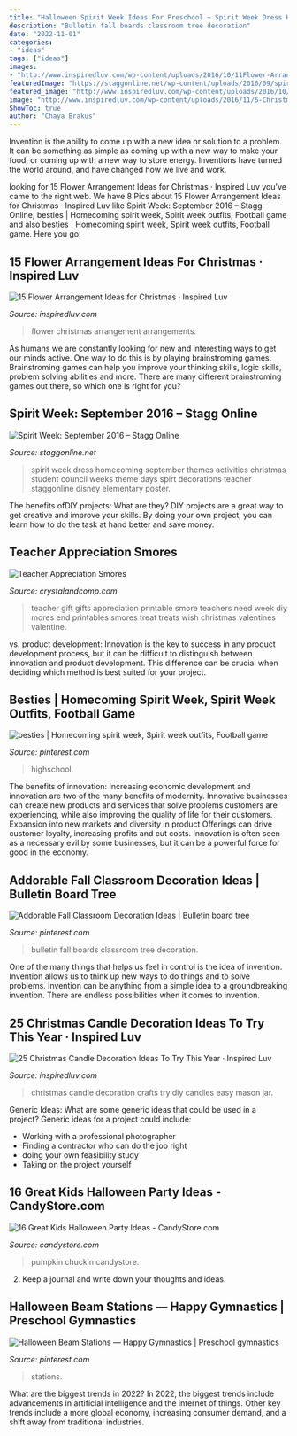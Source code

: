 ```yaml
---
title: "Halloween Spirit Week Ideas For Preschool ~ Spirit Week Dress Homecoming September Themes Activities Christmas Student Council Weeks Theme Days Spirt Decorations Teacher Staggonline Disney Elementary Poster"
description: "Bulletin fall boards classroom tree decoration"
date: "2022-11-01"
categories:
- "ideas"
tags: ["ideas"]
images:
- "http://www.inspiredluv.com/wp-content/uploads/2016/10/11Flower-Arrangements-for-Christmas.jpg"
featuredImage: "https://staggonline.net/wp-content/uploads/2016/09/spirit-week-sep_15962586_fcc8d9116bf7906cca089a84c86d4200110ce9ec-531x900.png"
featured_image: "http://www.inspiredluv.com/wp-content/uploads/2016/10/11Flower-Arrangements-for-Christmas.jpg"
image: "http://www.inspiredluv.com/wp-content/uploads/2016/11/6-Christmas-Candle-Decoration-Ideas.jpg"
ShowToc: true
author: "Chaya Brakus"
---
```



Invention is the ability to come up with a new idea or solution to a problem. It can be something as simple as coming up with a new way to make your food, or coming up with a new way to store energy. Inventions have turned the world around, and have changed how we live and work.

	

		
looking for 15 Flower Arrangement Ideas for Christmas · Inspired Luv you've came to the right web. We have 8 Pics about 15 Flower Arrangement Ideas for Christmas · Inspired Luv like Spirit Week: September 2016 – Stagg Online, besties | Homecoming spirit week, Spirit week outfits, Football game and also besties | Homecoming spirit week, Spirit week outfits, Football game. Here you go:
		
    
## 15 Flower Arrangement Ideas For Christmas · Inspired Luv

<img loading=lazy src="http://www.inspiredluv.com/wp-content/uploads/2016/10/11Flower-Arrangements-for-Christmas.jpg" onerror="this.onerror=null;this.src='https://tse2.mm.bing.net/th?id=OIP._TsQvb-E2ANgaeuCzqjWfwHaJ4&amp;pid=15.1';" alt="15 Flower Arrangement Ideas for Christmas · Inspired Luv">

_Source: inspiredluv.com_

>flower christmas arrangement arrangements. 

	

As humans we are constantly looking for new and interesting ways to get our minds active. One way to do this is by playing brainstroming games. Brainstroming games can help you improve your thinking skills, logic skills, problem solving abilities and more. There are many different brainstroming games out there, so which one is right for you?

    
## Spirit Week: September 2016 – Stagg Online

<img loading=lazy src="https://staggonline.net/wp-content/uploads/2016/09/spirit-week-sep_15962586_fcc8d9116bf7906cca089a84c86d4200110ce9ec-531x900.png" onerror="this.onerror=null;this.src='https://tse3.mm.bing.net/th?id=OIP.h7NXboPoOWvNgQXiCKVqPAHaMj&amp;pid=15.1';" alt="Spirit Week: September 2016 – Stagg Online">

_Source: staggonline.net_

>spirit week dress homecoming september themes activities christmas student council weeks theme days spirt decorations teacher staggonline disney elementary poster. 

	

The benefits ofDIY projects: What are they?
DIY projects are a great way to get creative and improve your skills. By doing your own project, you can learn how to do the task at hand better and save money.

    
## Teacher Appreciation Smores

<img loading=lazy src="https://crystalandcomp.com/wp-content/uploads/2011/05/smore-printable-for-your-teacher.jpg" onerror="this.onerror=null;this.src='https://tse1.mm.bing.net/th?id=OIP.xJswVHwpeJ2urzapXUni_wHaLH&amp;pid=15.1';" alt="Teacher Appreciation Smores">

_Source: crystalandcomp.com_

>teacher gift gifts appreciation printable smore teachers need week diy mores end printables smores treat treats wish christmas valentines valentine. 

	

vs. product development:
Innovation is the key to success in any product development process, but it can be difficult to distinguish between innovation and product development. This difference can be crucial when deciding which method is best suited for your project.

    
## Besties | Homecoming Spirit Week, Spirit Week Outfits, Football Game

<img loading=lazy src="https://i.pinimg.com/736x/e2/38/13/e238134d986c43d48d7ec26262822235.jpg" onerror="this.onerror=null;this.src='https://tse4.mm.bing.net/th?id=OIP.TYfoaQ1o3THYi-h2ox022gHaJK&amp;pid=15.1';" alt="besties | Homecoming spirit week, Spirit week outfits, Football game">

_Source: pinterest.com_

>highschool. 

	

The benefits of innovation:
Increasing economic development and innovation are two of the many benefits of modernity. Innovative businesses can create new products and services that solve problems customers are experiencing, while also improving the quality of life for their customers. Expansion into new markets and diversity in product Offerings can drive customer loyalty, increasing profits and cut costs. Innovation is often seen as a necessary evil by some businesses, but it can be a powerful force for good in the economy.

    
## Addorable Fall Classroom Decoration Ideas | Bulletin Board Tree

<img loading=lazy src="https://i.pinimg.com/736x/18/76/20/1876209c201eb05ba7c5a7fedf9014ca.jpg" onerror="this.onerror=null;this.src='https://tse1.mm.bing.net/th?id=OIP.1E8c3Iv2TfKYJPP0cYyBKAHaJD&amp;pid=15.1';" alt="Addorable Fall Classroom Decoration Ideas | Bulletin board tree">

_Source: pinterest.com_

>bulletin fall boards classroom tree decoration. 

	

One of the many things that helps us feel in control is the idea of invention. Invention allows us to think up new ways to do things and to solve problems. Invention can be anything from a simple idea to a groundbreaking invention. There are endless possibilities when it comes to invention. 

    
## 25 Christmas Candle Decoration Ideas To Try This Year · Inspired Luv

<img loading=lazy src="http://www.inspiredluv.com/wp-content/uploads/2016/11/6-Christmas-Candle-Decoration-Ideas.jpg" onerror="this.onerror=null;this.src='https://tse3.mm.bing.net/th?id=OIP.BGYHaJ1xJmLNRFweasMWqQHaKs&amp;pid=15.1';" alt="25 Christmas Candle Decoration Ideas To Try This Year · Inspired Luv">

_Source: inspiredluv.com_

>christmas candle decoration crafts try diy candles easy mason jar. 

	

Generic Ideas: What are some generic ideas that could be used in a project?
Generic ideas for a project could include: 
- Working with a professional photographer 
- Finding a contractor who can do the job right 
- doing your own feasibility study 
- Taking on the project yourself

    
## 16 Great Kids Halloween Party Ideas - CandyStore.com

<img loading=lazy src="https://www.candystore.com/blog/wp-content/uploads/2015/09/A-DIY-Pumpkin-Chuckin-Halloween-Game-Sponsored-by-CottonelleTarget-at-B-Inspired-Mama.jpg" onerror="this.onerror=null;this.src='https://tse1.mm.bing.net/th?id=OIP.Z2PD0MG9m_WhS2BB5oMpyAHaKX&amp;pid=15.1';" alt="16 Great Kids Halloween Party Ideas - CandyStore.com">

_Source: candystore.com_

>pumpkin chuckin candystore. 

	

2. Keep a journal and write down your thoughts and ideas.

    
## Halloween Beam Stations — Happy Gymnastics | Preschool Gymnastics

<img loading=lazy src="https://i.pinimg.com/736x/8e/d8/6f/8ed86f6262efb017f3efead00d4d7b4c.jpg" onerror="this.onerror=null;this.src='https://tse1.mm.bing.net/th?id=OIP.AYfhLKA-H9fG_oezSu_mHAHaLG&amp;pid=15.1';" alt="Halloween Beam Stations — Happy Gymnastics | Preschool gymnastics">

_Source: pinterest.com_

>stations. 

	

What are the biggest trends in 2022?
In 2022, the biggest trends include advancements in artificial intelligence and the internet of things. Other key trends include a more global economy, increasing consumer demand, and a shift away from traditional industries.

